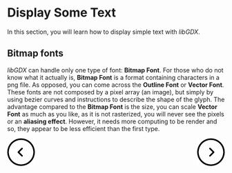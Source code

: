 # Display Some Text #

In this section, you will learn how to display simple text with *libGDX*.

## Bitmap fonts ##

*libGDX* can handle only one type of font: **Bitmap Font**.
For those who do not know what it actually is, **Bitmap Font** is a format containing characters in a png file.
As opposed, you can come across the **Outline Font** or **Vector Font**. These fonts are not composed by a pixel array (an image), but simply by using bezier curves and instructions to describe the shape of the glyph. The advantage compared to the **Bitmap Font** is the size, you can scale **Vector Font** as much as you like, as it is not rasterized, you will never see the pixels or an **aliasing effect**. However, it needs more computing to be render and so, they appear to be less efficient than the first type.


<p>
    <a href="2-draw-images.md">
        <img align="left" src="../../resources/images/left-arrow.png">
    </a>
    <a href="3-display-text.md">
        <img align="right" src="../../resources/images/right-arrow.png">
    </a>
</p>

